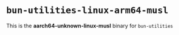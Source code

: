 # `bun-utilities-linux-arm64-musl`

This is the **aarch64-unknown-linux-musl** binary for `bun-utilities`
